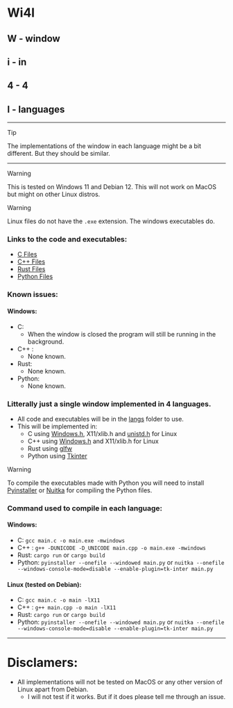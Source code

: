 # Wi4l
## W - window
## i - in
## 4 - 4
## l - languages

<hr />

> [!TIP]
> The implementations of the window in each language might be a bit different. But they should be similar.

<hr />

> [!WARNING]
> This is tested on Windows 11 and Debian 12. This will not work on MacOS but might on other Linux distros.

> [!WARNING]
> Linux files do not have the `.exe` extension. The windows executables do.

### Links to the code and executables:
- [C Files](langs/C/)
- [C++ Files](langs/C++/)
- [Rust Files](langs/rust/)
- [Python Files](langs/Python/)

### Known issues:
#### Windows:
- C: 
	- When the window is closed the program will still be running in the background.
- C++ :
	- None known.
- Rust:
	- None known.
- Python:
	- None known.

### Litterally just a single window implemented in 4 languages.
- All code and executables will be in the [langs]() folder to use.
- This will be implemented in:
	- C using [Windows.h](https://en.wikipedia.org/wiki/Windows.h), X11/xlib.h and [unistd.h](https://en.wikipedia.org/wiki/Unistd.h) for Linux
	- C++ using [Windows.h](https://en.wikipedia.org/wiki/Windows.h) and X11/xlib.h for Linux
	- Rust using [glfw](https://docs.rs/glfw/latest/glfw/)
	- Python using [Tkinter](https://docs.python.org/3/library/tkinter.html#)

> [!WARNING]
> To compile the executables made with Python you will need to install [Pyinstaller](https://pyinstaller.readthedocs.io/en/stable/index.html) or [Nuitka](https://nuitka.net/) for compiling the Python files.

### Command used to compile in each language:
#### Windows:
- C: `gcc main.c -o main.exe -mwindows`
- C++ : `g++ -DUNICODE -D_UNICODE main.cpp -o main.exe -mwindows`
- Rust: `cargo run` or `cargo build`
- Python: `pyinstaller --onefile --windowed main.py` or `nuitka --onefile --windows-console-mode=disable --enable-plugin=tk-inter main.py`
#### Linux (tested on Debian):
- C: `gcc main.c -o main -lX11`
- C++ : `g++ main.cpp -o main -lX11`
- Rust: `cargo run` or `cargo build`
- Python: `pyinstaller --onefile --windowed main.py` or `nuitka --onefile --windows-console-mode=disable --enable-plugin=tk-inter main.py`

<hr /> 

# Disclamers:
- All implementations will not be tested on MacOS or any other version of Linux apart from Debian.
	- I will not test if it works. But if it does please tell me through an issue.
